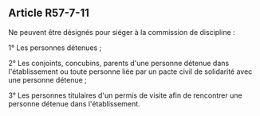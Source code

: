 Article R57-7-11
----
Ne peuvent être désignés pour siéger à la commission de discipline :

1° Les personnes détenues ;

2° Les conjoints, concubins, parents d'une personne détenue dans l'établissement
ou toute personne liée par un pacte civil de solidarité avec une personne
détenue ;

3° Les personnes titulaires d'un permis de visite afin de rencontrer une
personne détenue dans l'établissement.
